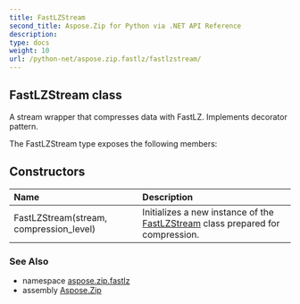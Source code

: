 ```yaml
---
title: FastLZStream
second_title: Aspose.Zip for Python via .NET API Reference
description: 
type: docs
weight: 10
url: /python-net/aspose.zip.fastlz/fastlzstream/
---
```


## FastLZStream class

A stream wrapper that compresses data with FastLZ. Implements decorator pattern.

The FastLZStream type exposes the following members:
## Constructors
| Name | Description |
| :- | :- |
|FastLZStream(stream, compression_level)|Initializes a new instance of the [FastLZStream](/zip/python-net/aspose.zip.fastlz/fastlzstream/) class prepared for compression.|

### See Also

* namespace [aspose.zip.fastlz](/zip/python-net/aspose.zip.fastlz/)
* assembly [Aspose.Zip](/zip/python-net/)

